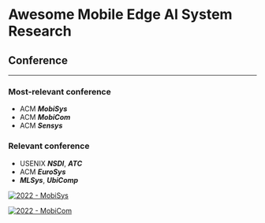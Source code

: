 # Awesome Mobile Edge AI System Research

## Conference
---
### Most-relevant conference
- ACM ***MobiSys***
- ACM ***MobiCom***
- ACM ***Sensys***
### Relevant conference
- USENIX ***NSDI***, ***ATC***
- ACM ***EuroSys***
- ***MLSys***, ***UbiComp***

[![2022 - MobiSys](https://img.shields.io/badge/2022-MobiSys-orange)](https://www.sigmobile.org/mobisys/2022/)

[![2022 - MobiCom](https://img.shields.io/badge/2022-MobiCom-orange)](https://www.sigmobile.org/mobicom/2022/)